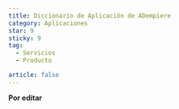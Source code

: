 ```yaml
---
title: Diccionario de Aplicación de ADempiere
category: Aplicaciones
star: 9
sticky: 9
tag:
  - Servicios
  - Producto

article: false
---
```


**Por editar**